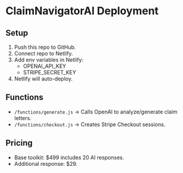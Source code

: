 # ClaimNavigatorAI Deployment

## Setup
1. Push this repo to GitHub.
2. Connect repo to Netlify.
3. Add env variables in Netlify:
   - OPENAI_API_KEY
   - STRIPE_SECRET_KEY
4. Netlify will auto-deploy.

## Functions
- `/functions/generate.js` → Calls OpenAI to analyze/generate claim letters.
- `/functions/checkout.js` → Creates Stripe Checkout sessions.

## Pricing
- Base toolkit: $499 includes 20 AI responses.
- Additional response: $29.
